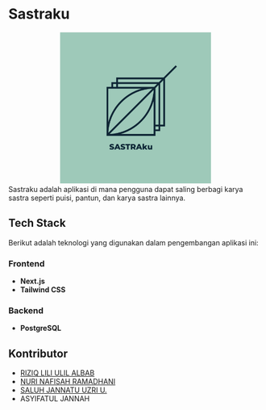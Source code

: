 # Sastraku

<center>
<img src="./logo.png" height=300></center>
Sastraku adalah aplikasi di mana pengguna dapat saling berbagi karya sastra seperti puisi, pantun, dan karya sastra lainnya.

## Tech Stack

Berikut adalah teknologi yang digunakan dalam pengembangan aplikasi ini:

### Frontend

- **Next.js**
- **Tailwind CSS**

### Backend

- **PostgreSQL**

## Kontributor

- [RIZIQ LILI ULIL ALBAB](https://github.com/AlbabRiziq)
- [NURI NAFISAH RAMADHANI](https://github.com/nurinafisah)
- [SALUH JANNATU UZRI U.](https://github.com/saluhju)
- ASYIFATUL JANNAH
